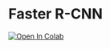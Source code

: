 # Faster R-CNN
[![Open In Colab](https://colab.research.google.com/assets/colab-badge.svg)](https://colab.research.google.com/drive/1VBO0uSVvdjJ4IKPhL6w7gQ4k5wh4Z8EC)
